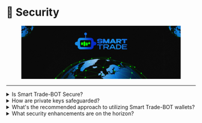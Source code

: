 # 👮 Security

<figure><img src="../.gitbook/assets/covergitbook (1).png" alt=""><figcaption></figcaption></figure>

***

<details>

<summary>Is Smart Trade-BOT Secure?</summary>

\-> Private keys are encrypted using widely-recognized industry encryption protocols, ensuring that they remain inaccessible to any unauthorized entities. Our servers, databases, and website do not store these private keys. Differing from centralized exchanges (CEX), Smart Trade-BOT provides users with access to the private keys associated with the trading wallets generated by the platform.&#x20;

\-> This affords you the capability to import these keys into Metamask, granting you full control over your funds within Smart Trade-BOT whenever you deem necessary. It's important to approach your wallet as a "hot wallet," adopting the same security considerations as you would with any CEX.&#x20;

\-> We're actively developing new features to enhance your wallet security experience in the near future. For example, one upcoming feature involves automatically transferring BSC out when your balance surpasses a customized threshold amount.

</details>

<details>

<summary>How are private keys safeguarded?</summary>

\-> Private keys are subjected to encryption procedures both when at rest and during transit, employing industry-standard symmetric key encryption/decryption techniques. We maintain a stringent policy of not storing private keys within our servers, databases, or other systems.

</details>

<details>

<summary>What's the recommended approach to utilizing Smart Trade-BOT wallets?</summary>

\-> Exercise the same caution with Smart Trade-BOT-generated trading wallets as you would with "hot wallets," whether in the context of a CEX or otherwise. Adhering to these principles is crucial: Limit the storage of assets within these wallets to those actively used for trading purposes. Avoid importing your personal wallets into Smart Trade-BOT unless a compelling reason necessitates such an action.&#x20;

\-> Periodically regenerate new wallets to enhance security. However, a key advantage Smart Trade offers over traditional CEX\`s is the ability for users to export the private keys of their Smart Trade-generated trading wallets.&#x20;

\->This empowers you to import these keys into your preferred wallet, thereby granting comprehensive control over your assets at any given time.

</details>

<details>

<summary>What security enhancements are on the horizon?</summary>

\-> We're actively planning and developing several security-focused features, including: Automated BSC transfers when your balance exceeds a user-defined threshold.

\-> Capability to whitelist specific addresses for both BSC and token transfers. Implementation of two-factor authentication (2FA) for actions that involve heightened security sensitivity.

</details>
